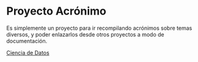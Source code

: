 # Proyecto Acrónimo

Es simplemente un proyecto para ir recompilando acrónimos sobre temas diversos, y poder enlazarlos desde otros proyectos a modo de documentación.
  
[Ciencia de Datos](ciencia-de-datos.md)
